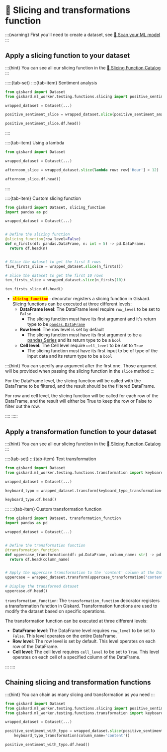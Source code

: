 # 🔪 Slicing and transformations function

:::{warning}
First you'll need to create a dataset,
see [🔬 Scan your ML model](../scan/index.md)
:::

## Apply a slicing function to your dataset

:::{hint}
You can see all our slicing function in
the [🔪 Slicing Function Catalog](../../guides/slicing-function-catalog/index.rst)
:::

:::::{tab-set}
::::{tab-item} Sentiment analysis

```python
from giskard import Dataset
from giskard.ml_worker.testing.functions.slicing import positive_sentiment_analysis

wrapped_dataset = Dataset(...)

positive_sentiment_slice = wrapped_dataset.slice(positive_sentiment_analysis(column_name='content'))

positive_sentiment_slice.df.head()

```

::::

::::{tab-item} Using a lambda

```python
from giskard import Dataset

wrapped_dataset = Dataset(...)

afternoon_slice = wrapped_dataset.slice(lambda row: row['Hour'] > 12)

afternoon_slice.df.head()

```

::::

::::{tab-item} Custom slicing function

```python
from giskard import Dataset, slicing_function
import pandas as pd

wrapped_dataset = Dataset(...)


# Define the slicing function
@slicing_function(row_level=False)
def n_firsts(df: pandas.DataFrame, n: int = 5) -> pd.DataFrame:
  return df.head(n)


# Slice the dataset to get the first 5 rows
five_firsts_slice = wrapped_dataset.slice(n_firsts())

# Slice the dataset to get the first 10 rows
ten_firsts_slice = wrapped_dataset.slice(n_firsts(10))

ten_firsts_slice.df.head()

```

* <mark style="color:red;">**`slicing_function`**</mark> : decorator registers a slicing function in Giskard. Slicing
  functions can be executed at three different levels:
  * **DataFrame level**: The DataFrame level require `row_level` to be set to `False`
    * The slicing function must have its first argument and it's return type to
      be [`pandas.DataFrame`](https://pandas.pydata.org/docs/reference/api/pandas.DataFrame.html)
  * **Row level**: The row level is set by default
    * The slicing function must have its first argument to be
      a [pandas.Series](https://pandas.pydata.org/docs/reference/api/pandas.Series.html) and its return type to be
      a `bool`
  * **Cell level**: The Cell level require `cell_level` to be set to `True`
    * The slicing function must have its first input to be of type of the input data and its return type to be a `bool`

:::{hint}
You can specify any argument after the first one. Those argument will be provided when passing the slicing function in
the `slice` method
:::

For the DataFrame level, the slicing function will be called with the DataFrame to be filtered, and the result should be
the filtered DataFrame.

For row and cell level, the slicing function will be called for each row of the DataFrame, and the result will either be
True to keep the row or False to filter out the row.

::::
:::::

## Apply a transformation function to your dataset

:::{hint}
You can see all our slicing function in
the [🔪 Slicing Function Catalog](../../guides/slicing-function-catalog/index.rst)
:::

::::{tab-set}
:::{tab-item} Text transformation

```python
from giskard import Dataset
from giskard.ml_worker.testing.functions.transformation import keyboard_typo_transformation

wrapped_dataset = Dataset(...)

keyboard_typo = wrapped_dataset.transform(keyboard_typo_transformation(column_name='content'))

keyboard_typo.df.head()

```

:::
:::{tab-item} Custom transformation function

```python
from giskard import Dataset, transformation_function
import pandas as pd

wrapped_dataset = Dataset(...)


# Define the transformation function
@transformation_function
def uppercase_transformation(df: pd.DataFrame, column_name: str) -> pd.DataFrame:
  return df.head(column_name)


# Apply the uppercase transformation to the 'content' column at the DataFrame level
uppercase = wrapped_dataset.transform(uppercase_transformation('content'))

# Display the transformed dataset
uppercase.df.head()

```

`transformation_function`: The `transformation_function` decorator registers a transformation function in Giskard.
Transformation functions are used to modify the dataset based on specific operations.

The transformation function can be executed at three different levels:

* **DataFrame level**: The DataFrame level requires `row_level` to be set to `False`. This level operates on the entire
  DataFrame.
* **Row level**: The row level is set by default. This level operates on each row of the DataFrame.
* **Cell level**: The cell level requires `cell_level` to be set to `True`. This level operates on each cell of a
  specified column of the DataFrame.

:::
::::

## Chaining slicing and transformation functions

:::{hint}
You can chain as many slicing and transformation as you need
:::

```python
from giskard import Dataset
from giskard.ml_worker.testing.functions.slicing import positive_sentiment_analysis
from giskard.ml_worker.testing.functions.transformation import keyboard_typo_transformation

wrapped_dataset = Dataset(...)

positive_sentiment_with_typo = wrapped_dataset.slice(positive_sentiment_analysis(column_name='content')).transform(
    keyboard_typo_transformation(column_name='content'))

positive_sentiment_with_typo.df.head()
```
